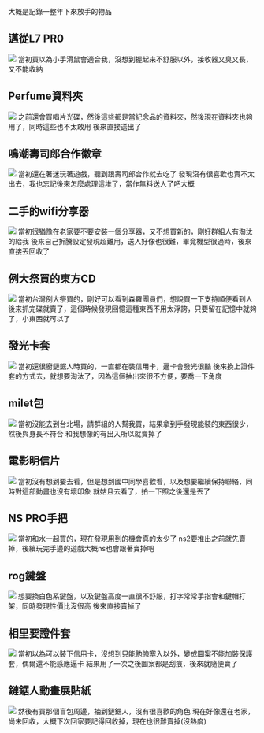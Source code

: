 大概是記錄一整年下來放手的物品

邁從L7 PR0
-
![](https://cdn.jsdelivr.net/gh/photohost/picx-images-hosting@master/20250720/hostassIMG_20250610_150925.1lc4bbaosl.jpg)
當初買以為小手滑鼠會適合我，沒想到握起來不舒服以外，接收器又臭又長，又不能收納

Perfume資料夾
-
![](https://cdn.jsdelivr.net/gh/photohost/picx-images-hosting@master/20250720/hostassIMG_2868.92qfhsof7o.jpg)
之前還會買唱片光碟，然後這些都是當紀念品的資料夾，然後現在資料夾也夠用了，同時這些也不太敢用
後來直接送出了

鳴潮壽司郎合作徽章
-
![](https://cdn.jsdelivr.net/gh/photohost/picx-images-hosting@master/20250720/hostassIMG_2946.9rjp1tby81.jpg)
當初還在著迷玩著遊戲，聽到跟壽司郎合作就去吃了
發現沒有很喜歡也賣不太出去，我也忘記後來怎麼處理這堆了，當作無料送人了吧大概

二手的wifi分享器
-
![](https://cdn.jsdelivr.net/gh/photohost/picx-images-hosting@master/20250720/hostassIMG_2948.83ac4mlo1q.jpg)
當初很猶豫在老家要不要安裝一個分享器，又不想買新的，剛好群組人有淘汰的給我
後來自己折騰設定發現超難用，送人好像也很難，畢竟機型很過時，後來直接丟回收了

例大祭買的東方CD
-
![](https://cdn.jsdelivr.net/gh/photohost/picx-images-hosting@master/20250720/hostassIMG_3051.2rvfjwzldn.jpg)
當初台灣例大祭買的，剛好可以看到森羅團員們，想說買一下支持順便看到人
後來抓完碟就賣了，這個時候發現回憶這種東西不用太浮誇，只要留在記憶中就夠了，小東西就可以了

發光卡套
-
![](https://cdn.jsdelivr.net/gh/photohost/picx-images-hosting@master/20250720/hostassIMG_3047.7zqq6wslbs.jpg)
當初還很廚鏈鋸人時買的，一直都在裝信用卡，逼卡會發光很酷
後來換上證件套的方式去，就想要淘汰了，因為這個抽出來很不方便，要喬一下角度

milet包
-
![](https://cdn.jsdelivr.net/gh/photohost/picx-images-hosting@master/20250720/hostassIMG_3481.5xaxiuu0ad.jpg)
當初沒能去到台北場，請群組的人幫我買，結果拿到手發現能裝的東西很少，然後與身長不符合
和我想像的有出入所以就賣掉了

電影明信片
-
![](https://cdn.jsdelivr.net/gh/photohost/picx-images-hosting@master/20250720/hostassIMG_4364.7pl79zmqn.jpg)
當初沒有想到要去看，但是想到國中同學喜歡看，以及想要繼續保持聯絡，同時對這部動畫也沒有壞印象
就姑且去看了，拍一下照之後還是丟了

NS PRO手把
-
![](https://cdn.jsdelivr.net/gh/photohost/picx-images-hosting@master/20250720/hostassIMG_4733.7p3wdrdd5l.jpg)
當初和水一起買的，現在發現用到的機會真的太少了
ns2要推出之前就先賣掉，後續玩完手邊的遊戲大概ns也會跟著賣掉吧

rog鍵盤
-
![](https://cdn.jsdelivr.net/gh/photohost/picx-images-hosting@master/20250720/hostassS__42590214_0.2325zwcvdc.jpg)
想要換白色系鍵盤，以及鍵盤高度一直很不舒服，打字常常手指會和鍵帽打架，同時發現性價比沒很高
後來直接賣掉了

相里要證件套
-
![](https://cdn.jsdelivr.net/gh/photohost/picx-images-hosting@master/20250720/hostassS__42590213_0.2a5dvbz0sv.jpg)
當初以為可以裝下信用卡，沒想到只能勉強塞入以外，變成圖案不能加裝保護套，偶爾還不能感應逼卡
結果用了一次之後圖案都是刮痕，後來就隨便賣了

鏈鋸人動畫展貼紙
-
![](https://cdn.jsdelivr.net/gh/photohost/picx-images-hosting@master/20250720/hostassS__42590212_0.361vas8p8t.jpg)
然後有買那個盲包周邊，抽到鏈鋸人，沒有很喜歡的角色
現在好像還在老家，尚未回收，大概下次回家要記得回收掉，現在也很難賣掉(沒熱度)


